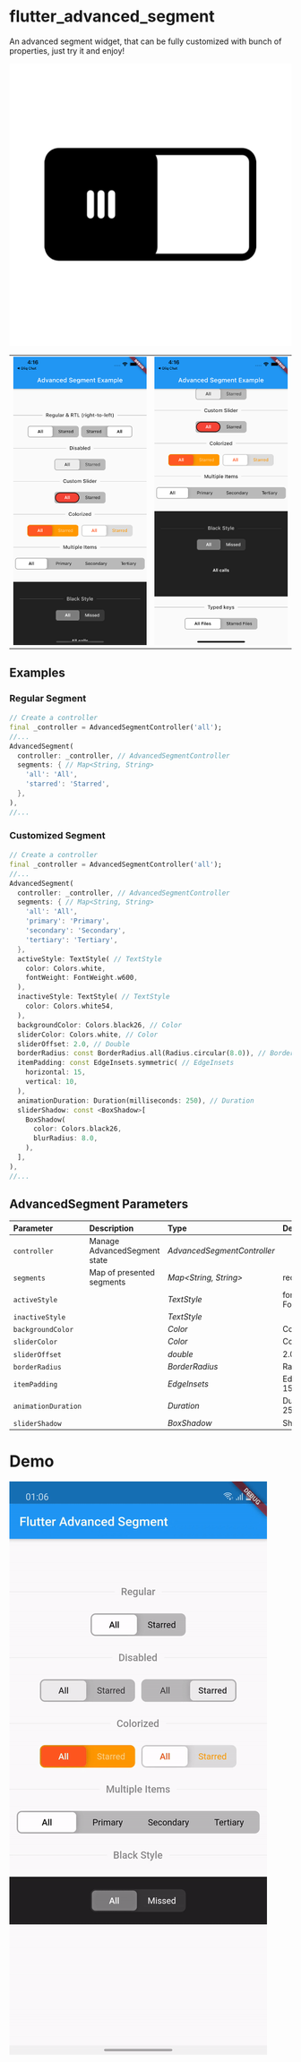 # flutter_advanced_segment
An advanced segment widget, that can be fully customized with bunch of properties, just try it and enjoy! 

![APP_ICON](./APP_ICON.png)

| | |
|---|---|
| ![Flutter Advanced Segment](./PREVIEW_01.png) | ![Flutter Advanced Segment](./PREVIEW_02.png) |

## Examples

### Regular Segment

```dart
// Create a controller
final _controller = AdvancedSegmentController('all');
//...
AdvancedSegment(
  controller: _controller, // AdvancedSegmentController
  segments: { // Map<String, String>
    'all': 'All',
    'starred': 'Starred',
  },
),
//...
``` 

### Customized Segment

```dart
// Create a controller
final _controller = AdvancedSegmentController('all');
//...
AdvancedSegment(
  controller: _controller, // AdvancedSegmentController
  segments: { // Map<String, String>
    'all': 'All',
    'primary': 'Primary',
    'secondary': 'Secondary',
    'tertiary': 'Tertiary',
  },
  activeStyle: TextStyle( // TextStyle
    color: Colors.white,
    fontWeight: FontWeight.w600,
  ),
  inactiveStyle: TextStyle( // TextStyle
    color: Colors.white54,
  ),
  backgroundColor: Colors.black26, // Color
  sliderColor: Colors.white, // Color
  sliderOffset: 2.0, // Double
  borderRadius: const BorderRadius.all(Radius.circular(8.0)), // BorderRadius
  itemPadding: const EdgeInsets.symmetric( // EdgeInsets
    horizontal: 15,
    vertical: 10,
  ),
  animationDuration: Duration(milliseconds: 250), // Duration
  sliderShadow: const <BoxShadow>[
    BoxShadow(
      color: Colors.black26,
      blurRadius: 8.0,
    ),
  ],
),
//...
```

## AdvancedSegment Parameters
|Parameter|Description|Type|Default|
|:--------|:----------|:---|:------|
|`controller`|Manage AdvancedSegment state|*AdvancedSegmentController*||
|`segments`|Map of presented segments|*Map<String, String>*|required|
|`activeStyle`||*TextStyle*|fontWeight: FontWeight.w600|
|`inactiveStyle`||*TextStyle*||
|`backgroundColor`||*Color*|Colors.black26|
|`sliderColor`||*Color*|Colors.white|
|`sliderOffset`||*double*|2.0|
|`borderRadius`||*BorderRadius*|Radius.circular(8.0)|
|`itemPadding`||*EdgeInsets*|EdgeInsets.symmetric(h: 15, v: 10)|
|`animationDuration`||*Duration*|Duration(milliseconds: 250)|
|`sliderShadow`||*BoxShadow*|Shadow|


# Demo

![Flutter Advanced Segment Demo](./DEMO.gif)
